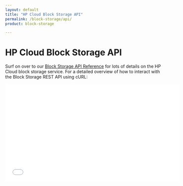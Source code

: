 ```yaml
---
layout: default
title: "HP Cloud Block Storage API"
permalink: /block-storage/api/
product: block-storage

---
```

# HP Cloud Block Storage API

<!--Because Block Storage is so closely associated with Compute, the HP Cloud Block Storage API is documented inside the HP Cloud Compute API documentation-->

Surf on over to our [Block Storage API Reference](/api/block-storage) for lots of details on the HP Cloud block storage service. For a detailed overview of how to interact with the Block Storage REST API using cURL:

<iframe width="560" height="315" src="//www.youtube.com/embed/xxYVIHHZ9I4?list=PL8SRnLljMoSMk2veMd-qtZYj20nREEuzC" frameborder="0" allowfullscreen></iframe>
